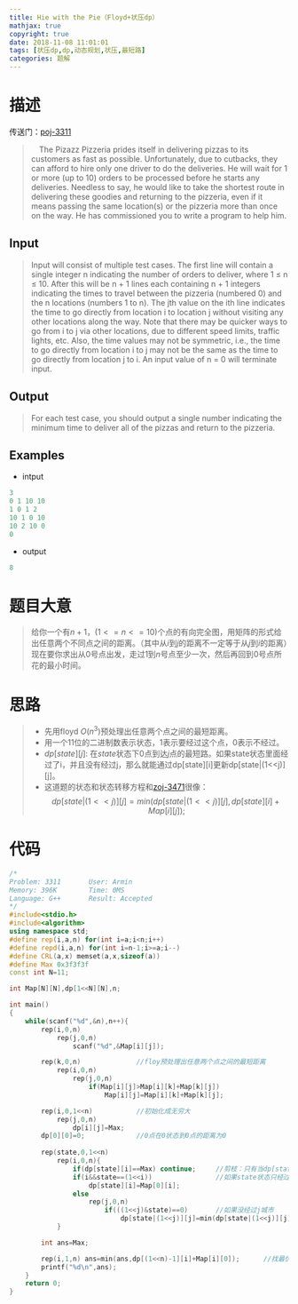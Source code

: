```yaml
---
title: Hie with the Pie（Floyd+状压dp）
mathjax: true
copyright: true
date: 2018-11-08 11:01:01
tags: [状压dp,dp,动态规划,状压,最短路]
categories: 题解
---
```

# 描述
传送门：[poj-3311](http://poj.org/problem?id=3311)

>&emsp;The Pizazz Pizzeria prides itself in delivering pizzas to its customers as fast as possible. Unfortunately, due to cutbacks, they can afford to hire only one driver to do the deliveries. He will wait for 1 or more (up to 10) orders to be processed before he starts any deliveries. Needless to say, he would like to take the shortest route in delivering these goodies and returning to the pizzeria, even if it means passing the same location(s) or the pizzeria more than once on the way. He has commissioned you to write a program to help him.

<!--more-->
## Input
>Input will consist of multiple test cases. The first line will contain a single integer n indicating the number of orders to deliver, where 1 ≤ n ≤ 10. After this will be n + 1 lines each containing n + 1 integers indicating the times to travel between the pizzeria (numbered 0) and the n locations (numbers 1 to n). The jth value on the ith line indicates the time to go directly from location i to location j without visiting any other locations along the way. Note that there may be quicker ways to go from i to j via other locations, due to different speed limits, traffic lights, etc. Also, the time values may not be symmetric, i.e., the time to go directly from location i to j may not be the same as the time to go directly from location j to i. An input value of n = 0 will terminate input.

## Output
> For each test case, you should output a single number indicating the minimum time to deliver all of the pizzas and return to the pizzeria.

## Examples
* intput
```c++
3
0 1 10 10
1 0 1 2
10 1 0 10
10 2 10 0
0
```
* output
```c++
8
```

# 题目大意
> 给你一个有$n+1$，$(1<=n<=10)$个点的有向完全图，用矩阵的形式给出任意两个不同点之间的距离。（其中从$i$到$j$的距离不一定等于从$j$到$i$的距离）现在要你求出从$0$号点出发，走过$1$到$n$号点至少一次，然后再回到$0$号点所花的最小时间。

# 思路
>* 先用floyd $O(n^3)$预处理出任意两个点之间的最短距离。
>* 用一个11位的二进制数表示状态，1表示要经过这个点，0表示不经过。
>* $dp[state][j]$: 在$state$状态下$0$点到达$j$点的最短路。如果state状态里面经过了i，并且没有经过j，那么就能通过dp[state][i]更新dp[state|(1<<j)][j]。
>* 这道题的状态和状态转移方程和[zoj-3471](http://x-armin.com/Most-Powerful/)很像：
$$dp[state|(1<<j)][j]=min(dp[state|(1<<j)][j],dp[state][i]+Map[i][j]);$$

# 代码
```c++
/*
Problem: 3311		User: Armin
Memory: 396K		Time: 0MS
Language: G++		Result: Accepted  
*/
#include<stdio.h>
#include<algorithm>
using namespace std;
#define rep(i,a,n) for(int i=a;i<n;i++)
#define repd(i,a,n) for(int i=n-1;i>=a;i--)
#define CRL(a,x) memset(a,x,sizeof(a))
#define Max 0x3f3f3f
const int N=11;

int Map[N][N],dp[1<<N][N],n;

int main()
{
    while(scanf("%d",&n),n++){
        rep(i,0,n)
            rep(j,0,n)
                scanf("%d",&Map[i][j]);

        rep(k,0,n)              //floy预处理出任意两个点之间的最短距离
            rep(i,0,n)
                rep(j,0,n)
                    if(Map[i][j]>Map[i][k]+Map[k][j])
                        Map[i][j]=Map[i][k]+Map[k][j];

        rep(i,0,1<<n)           //初始化成无穷大
            rep(j,0,n)
                dp[i][j]=Max;
        dp[0][0]=0;             //0点在0状态到0点的距离为0
        
        rep(state,0,1<<n)
            rep(i,0,n){
                if(dp[state][i]==Max) continue;     //剪枝：只有当dp[state][i]不等于Max时才可能更新
                if(i&&state==(1<<i))                //如果state状态只经过了i一个点，注意这里要把i==0的情况去点，因为i==0在33行已经处理了，这里1<<0 ==1 !=0 所以这里里更新会出错。
                    dp[state][i]=Map[0][i];
                else
                    rep(j,0,n)
                        if(((1<<j)&state)==0)       //如果没经过j城市
                            dp[state|(1<<j)][j]=min(dp[state|(1<<j)][j],dp[state][i]+Map[i][j]);
            }

        int ans=Max;

        rep(i,1,n) ans=min(ans,dp[(1<<n)-1][i]+Map[i][0]);      //找最优解+回来的路
        printf("%d\n",ans);
    }
    return 0;
}

```
